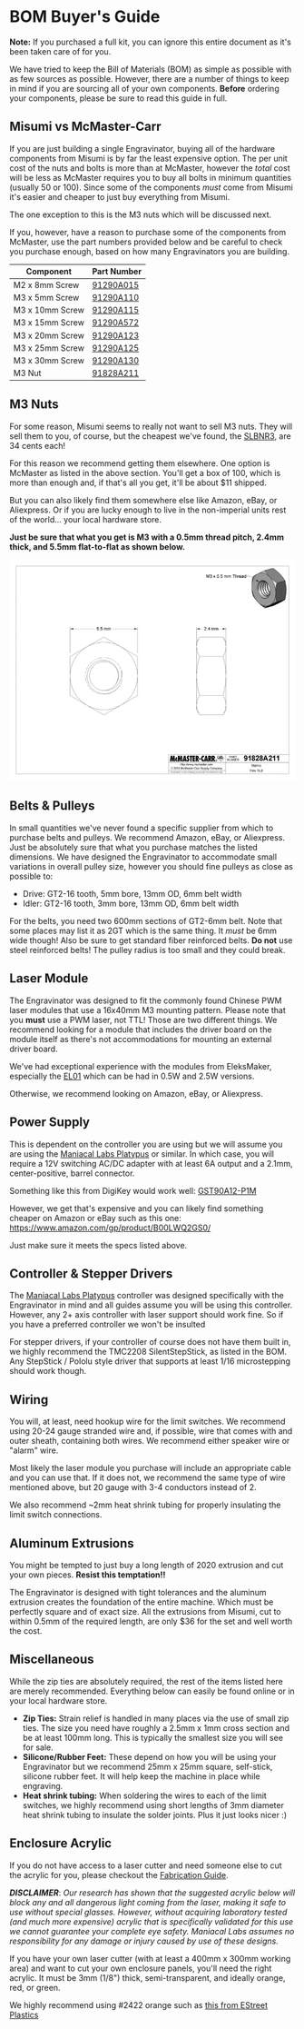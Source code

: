 # BOM Buyer's Guide

**Note:** If you purchased a full kit, you can ignore this entire document as it's been taken care of for you.

We have tried to keep the Bill of Materials (BOM) as simple as possible with as few sources as possible. However, there are a number of things to keep in mind if you are sourcing all of your own components. **Before** ordering your components, please be sure to read this guide in full.

## Misumi vs McMaster-Carr

If you are just building a single Engravinator, buying all of the hardware components from Misumi is by far the least expensive option. The per unit cost of the nuts and bolts is more than at McMaster, however the *total* cost will be less as McMaster requires you to buy all bolts in minimum quantities (usually 50 or 100). Since some of the components *must* come from Misumi it's easier and cheaper to just buy everything from Misumi.

The one exception to this is the M3 nuts which will be discussed next.

If you, however, have a reason to purchase some of the components from McMaster, use the part numbers provided below and be careful to check you purchase enough, based on how many Engravinators you are building.

| Component       | Part Number                                     |
|-----------------|-------------------------------------------------|
| M2 x 8mm Screw  | [91290A015](https://www.mcmaster.com/91290A015) |
| M3 x 5mm Screw  | [91290A110](https://www.mcmaster.com/91290A110) |
| M3 x 10mm Screw | [91290A115](https://www.mcmaster.com/91290A115) |
| M3 x 15mm Screw | [91290A572](https://www.mcmaster.com/91290A572) |
| M3 x 20mm Screw | [91290A123](https://www.mcmaster.com/91290A123) |
| M3 x 25mm Screw | [91290A125](https://www.mcmaster.com/91290A125) |
| M3 x 30mm Screw | [91290A130](https://www.mcmaster.com/91290A130) |
| M3 Nut          | [91828A211](https://www.mcmaster.com/91828A211) |

## M3 Nuts

For some reason, Misumi seems to really not want to sell M3 nuts. They will sell them to you, of course, but the cheapest we've found, the [SLBNR3](https://us.misumi-ec.com/vona2/detail/110300250540/?HissuCode=SLBNR3), are 34 cents each!

For this reason we recommend getting them elsewhere. One option is McMaster as listed in the above section. You'll get a box of 100, which is more than enough and, if that's all you get, it'll be about $11 shipped.

But you can also likely find them somewhere else like Amazon, eBay, or Aliexpress. Or if you are lucky enough to live in the non-imperial units rest of the world... your local hardware store.

**Just be sure that what you get is M3 with a 0.5mm thread pitch, 2.4mm thick, and 5.5mm flat-to-flat as shown below.**

![M3 nut dimensions](img/91828A211.gif)

## Belts & Pulleys

In small quantities we've never found a specific supplier from which to purchase belts and pulleys. We recommend Amazon, eBay, or Aliexpress. Just be absolutely sure that what you purchase matches the listed dimensions. We have designed the Engravinator to accommodate small variations in overall pulley size, however you should fine pulleys as close as possible to:

- Drive: GT2-16 tooth, 5mm bore, 13mm OD, 6mm belt width
- Idler: GT2-16 tooth, 3mm bore, 13mm OD, 6mm belt width

For the belts, you need two 600mm sections of GT2-6mm belt. Note that some places may list it as 2GT which is the same thing. It *must* be 6mm wide though!
Also be sure to get standard fiber reinforced belts. **Do not** use steel reinforced belts! The pulley radius is too small and they could break.

## Laser Module

The Engravinator was designed to fit the commonly found Chinese PWM laser modules that use a 16x40mm M3 mounting pattern. Please note that you **must** use a PWM laser, not TTL! Those are two different things. We recommend looking for a module that includes the driver board on the module itself as there's not accommodations for mounting an external driver board.

We've had exceptional experience with the modules from EleksMaker, especially the [EL01](http://store.eleksmaker.com/index.php?route=product/product&path=101&product_id=163) which can be had in 0.5W and 2.5W versions.

Otherwise, we recommend looking on Amazon, eBay, or Aliexpress.

## Power Supply

This is dependent on the controller you are using but we will assume you are using the [Maniacal Labs Platypus](https://maniacallabs.com/platypus) or similar. In which case, you will require a 12V switching AC/DC adapter with at least 6A output and a 2.1mm, center-positive, barrel connector.

Something like this from DigiKey would work well: [GST90A12-P1M](https://www.digikey.com/product-detail/en/mean-well-usa-inc/GST90A12-P1M/1866-2154-ND/7703717)

However, we get that's expensive and you can likely find something cheaper on Amazon or eBay such as this one: https://www.amazon.com/gp/product/B00LWQ2GS0/

Just make sure it meets the specs listed above.

## Controller & Stepper Drivers

The [Maniacal Labs Platypus](https://maniacallabs.com/platypus) controller was designed specifically with the Engravinator in mind and all guides assume you will be using this controller. However, any 2+ axis controller with laser support should work fine. So if you have a preferred controller we won't be insulted

For stepper drivers, if your controller of course does not have them built in, we highly recommend the TMC2208 SilentStepStick, as listed in the BOM. Any StepStick / Pololu style driver that supports at least 1/16 microstepping should work though.

## Wiring

You will, at least, need hookup wire for the limit switches. We recommend using 20-24 gauge stranded wire and, if possible, wire that comes with and outer sheath, containing both wires. We recommend either speaker wire or "alarm" wire.

Most likely the laser module you purchase will include an appropriate cable and you can use that. If it does not, we recommend the same type of wire mentioned above, but 20 gauge with 3-4 conductors instead of 2.

We also recommend ~2mm heat shrink tubing for properly insulating the limit switch connections.

## Aluminum Extrusions

You might be tempted to just buy a long length of 2020 extrusion and cut your own pieces. **Resist this temptation!!**

The Engravinator is designed with tight tolerances and the aluminum extrusion creates the foundation of the entire machine. Which must be perfectly square and of exact size. All the extrusions from Misumi, cut to within 0.5mm of the required length, are only $36 for the set and well worth the cost.

## Miscellaneous

While the zip ties are absolutely required, the rest of the items listed here are merely recommended. Everything below can easily be found online or in your local hardware store.

- **Zip Ties:** Strain relief is handled in many places via the use of small zip ties. The size you need have roughly a 2.5mm x 1mm cross section and be at least 100mm long. This is typically the smallest size you will see for sale.
- **Silicone/Rubber Feet:** These depend on how you will be using your Engravinator but we recommend 25mm x 25mm square, self-stick, silicone rubber feet. It will help keep the machine in place while engraving.
- **Heat shrink tubing:** When soldering the wires to each of the limit switches, we highly recommend using short lengths of 3mm diameter heat shrink tubing to insulate the solder joints. Plus it just looks nicer :)


## Enclosure Acrylic

If you do not have access to a laser cutter and need someone else to cut the acrylic for you, please checkout the [Fabrication Guide](Fabrication.html#enclosure---laser-cut-parts).

__*DISCLAIMER*__: *Our research has shown that the suggested acrylic below will block any and all dangerous light coming from the laser, making it safe to use without special glasses. However, without acquiring laboratory tested (and much more expensive) acrylic that is specifically validated for this use we cannot guarantee your complete eye safety. Maniacal Labs assumes no responsibility for any damage or injury caused by use of these designs.*

If you have your own laser cutter (with at least a 400mm x 300mm working area) and want to cut your own enclosure panels, you'll need the right acrylic. It must be 3mm (1/8") thick, semi-transparent, and ideally orange, red, or green.

We highly recommend using #2422 orange such as [this from EStreet Plastics](https://www.estreetplastics.com/1-8-inch-transparent-orange-2422-plexiglass-sheets-s/137.htm)


